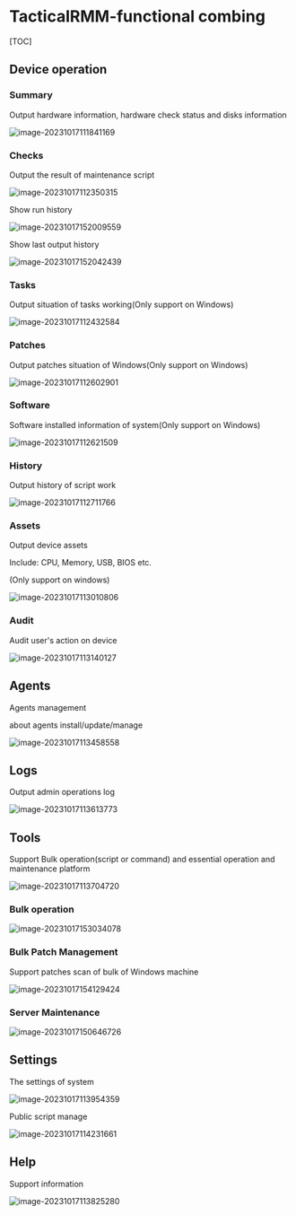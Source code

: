 # TacticalRMM-functional combing

[TOC]

## Device operation

### Summary

Output hardware information, hardware check status and disks information

![image-20231017111841169](readme.assets/image-20231017111841169.png)

### Checks

Output the result of maintenance script 

![image-20231017112350315](readme.assets/image-20231017112350315.png)

Show run history

![image-20231017152009559](source.assets/image-20231017152009559.png)

Show last output history

![image-20231017152042439](source.assets/image-20231017152042439.png)

### Tasks

Output situation of tasks working(Only support on Windows)

![image-20231017112432584](readme.assets/image-20231017112432584.png)

### Patches

Output patches situation of Windows(Only support on Windows)

![image-20231017112602901](readme.assets/image-20231017112602901.png)

### Software

Software installed information of system(Only support on Windows)

![image-20231017112621509](readme.assets/image-20231017112621509.png)

### History

Output history of script work

![image-20231017112711766](readme.assets/image-20231017112711766.png)

### Assets

Output device assets

Include: CPU, Memory, USB, BIOS etc.

(Only support on windows)

![image-20231017113010806](readme.assets/image-20231017113010806.png)

### Audit

Audit user's action on device

![image-20231017113140127](readme.assets/image-20231017113140127.png)

## Agents

Agents management

about agents install/update/manage

![image-20231017113458558](readme.assets/image-20231017113458558.png)

## Logs

Output admin operations log

![image-20231017113613773](readme.assets/image-20231017113613773.png)

## Tools

Support Bulk operation(script or command) and  essential operation and maintenance platform

![image-20231017113704720](readme.assets/image-20231017113704720.png)

### Bulk operation

![image-20231017153034078](source.assets/image-20231017153034078.png)

### Bulk Patch Management

Support patches scan of bulk of Windows machine

![image-20231017154129424](source.assets/image-20231017154129424.png)

### Server Maintenance

![image-20231017150646726](source.assets/image-20231017150646726.png)

## Settings

The settings of system

![image-20231017113954359](readme.assets/image-20231017113954359.png)

Public script manage

![image-20231017114231661](readme.assets/image-20231017114231661.png)



## Help

Support information

![image-20231017113825280](readme.assets/image-20231017113825280.png)